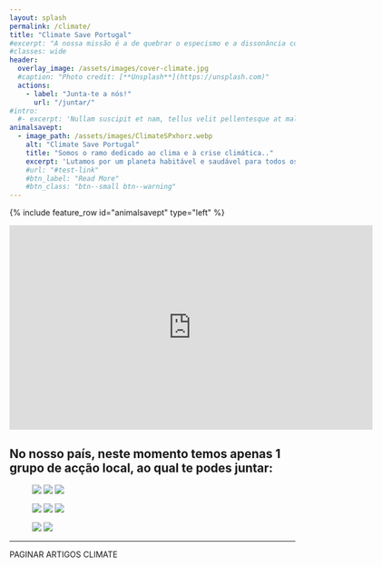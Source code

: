 ```yaml
---
layout: splash
permalink: /climate/
title: "Climate Save Portugal"
#excerpt: "A nossa missão é a de quebrar o especismo e a dissonância cognitiva, lutando pelos direitos de todos os animais. Realizamos vigílias à porta dos matadouros e mostramos a exploração e injustiça a que os animais são sujeitos. Fazemos acções de rua e de sensibilização pela libertação animal."
#classes: wide
header:
  overlay_image: /assets/images/cover-climate.jpg
  #caption: "Photo credit: [**Unsplash**](https://unsplash.com)"
  actions:
    - label: "Junta-te a nós!"
      url: "/juntar/"
#intro:
  #- excerpt: 'Nullam suscipit et nam, tellus velit pellentesque at malesuada, enim eaque. Quis nulla, netus tempor in diam gravida tincidunt, *proin faucibus* voluptate felis id sollicitudin. Centered with `type="center"`'
animalsavept:
  - image_path: /assets/images/ClimateSPxhorz.webp
    alt: "Climate Save Portugal"
    title: "Somos o ramo dedicado ao clima e à crise climática.."
    excerpt: 'Lutamos por um planeta habitável e saudável para todos os seres. **Procuramos gerar transformações profundas nos modelos de produção e consumo de alimentos e energia**. Encontra-nos no [Instagram](https://instagram.com/climateportugal), [Facebook](https://facebook.com/climatesaveportugal) ou envia-nos um [e-mail](mailto:climate@saveportugal.pt).'
    #url: "#test-link"
    #btn_label: "Read More"
    #btn_class: "btn--small btn--warning"
---
```


{% include feature_row id="animalsavept" type="left" %}

<iframe width="640" height="360" src="https://www.youtube-nocookie.com/embed/8nJKqCp4w88?controls=0" frameborder="0" allowfullscreen></iframe>

## No nosso país, neste momento temos apenas 1 grupo de acção local, ao qual te podes juntar:


<figure class="third">
    <a href="/animal/aveiro"><img src="{{ site.baseurl }}/assets/images/AveiroASxhorz.webp"></a>
    <a href="/animal/coimbra"><img src="{{ site.baseurl }}/assets/images/CoimbraASxhorz.webp"></a>
    <a href="/animal/lisboa"><img src="{{ site.baseurl }}/assets/images/LisboaASxhorz.webp"></a>
</figure>

<figure class="third">
    <a href="/animal/pontedelima"><img src="{{ site.baseurl }}/assets/images/PonteDeLimaASxhorz.webp"></a>
    <a href="/animal/porto"><img src="{{ site.baseurl }}/assets/images/PortoASxhorz.webp"></a>
    <a href="/animal/setubal"><img src="{{ site.baseurl }}/assets/images/SetubalASxhorz.webp"></a>
</figure>

<figure class="third">
    <a href="/animal/viladoconde"><img src="{{ site.baseurl }}/assets/images/VilaDoCondeASxhorz.webp"></a>
    <a href="/animal/saveandcare"><img src="{{ site.baseurl }}/assets/images/ASave&CarePortugalxhorz.webp"></a>
</figure>

---
PAGINAR ARTIGOS CLIMATE
